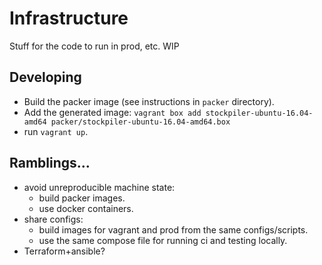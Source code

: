# Infrastructure
Stuff for the code to run in prod, etc. WIP

## Developing
- Build the packer image (see instructions in `packer` directory).
- Add the generated image: `vagrant box add stockpiler-ubuntu-16.04-amd64 packer/stockpiler-ubuntu-16.04-amd64.box`
- run `vagrant up`.

## Ramblings...
- avoid unreproducible machine state:
	- build packer images.
	- use docker containers.
- share configs:
	- build images for vagrant and prod from the same configs/scripts.
	- use the same compose file for running ci and testing locally.
- Terraform+ansible?
